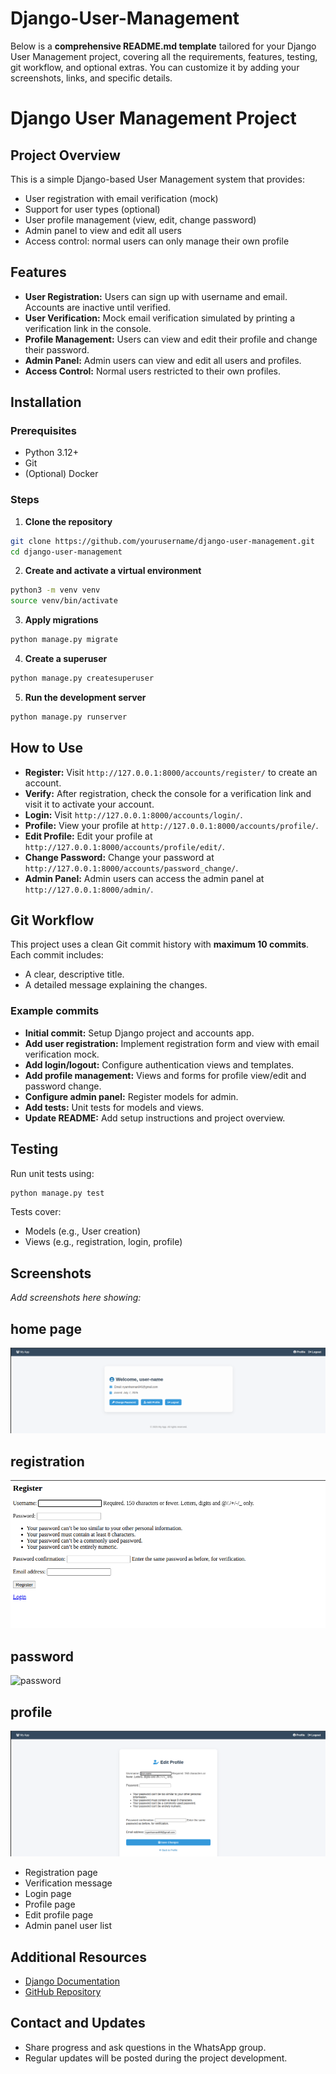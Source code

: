 # Django-User-Management
 Below is a **comprehensive README.md template** tailored for your Django User Management project, covering all the requirements, features, testing, git workflow, and optional extras. You can customize it by adding your screenshots, links, and specific details.

# Django User Management Project

## Project Overview

This is a simple Django-based User Management system that provides:

- User registration with email verification (mock)
- Support for user types (optional)
- User profile management (view, edit, change password)
- Admin panel to view and edit all users
- Access control: normal users can only manage their own profile

## Features

- **User Registration:** Users can sign up with username and email. Accounts are inactive until verified.
- **User Verification:** Mock email verification simulated by printing a verification link in the console.
- **Profile Management:** Users can view and edit their profile and change their password.
- **Admin Panel:** Admin users can view and edit all users and profiles.
- **Access Control:** Normal users restricted to their own profiles.

## Installation

### Prerequisites

- Python 3.12+
- Git
- (Optional) Docker

### Steps

1. **Clone the repository**

```bash
git clone https://github.com/yourusername/django-user-management.git
cd django-user-management
```

2. **Create and activate a virtual environment**

```bash
python3 -m venv venv
source venv/bin/activate
```


3. **Apply migrations**

```bash
python manage.py migrate
```

4. **Create a superuser**

```bash
python manage.py createsuperuser
```

5. **Run the development server**

```bash
python manage.py runserver
```

## How to Use

- **Register:** Visit `http://127.0.0.1:8000/accounts/register/` to create an account.
- **Verify:** After registration, check the console for a verification link and visit it to activate your account.
- **Login:** Visit `http://127.0.0.1:8000/accounts/login/`.
- **Profile:** View your profile at `http://127.0.0.1:8000/accounts/profile/`.
- **Edit Profile:** Edit your profile at `http://127.0.0.1:8000/accounts/profile/edit/`.
- **Change Password:** Change your password at `http://127.0.0.1:8000/accounts/password_change/`.
- **Admin Panel:** Admin users can access the admin panel at `http://127.0.0.1:8000/admin/`.

## Git Workflow

This project uses a clean Git commit history with **maximum 10 commits**. Each commit includes:

- A clear, descriptive title.
- A detailed message explaining the changes.

### Example commits

- **Initial commit:** Setup Django project and accounts app.
- **Add user registration:** Implement registration form and view with email verification mock.
- **Add login/logout:** Configure authentication views and templates.
- **Add profile management:** Views and forms for profile view/edit and password change.
- **Configure admin panel:** Register models for admin.
- **Add tests:** Unit tests for models and views.
- **Update README:** Add setup instructions and project overview.

## Testing

Run unit tests using:

```bash
python manage.py test
```

Tests cover:

- Models (e.g., User creation)
- Views (e.g., registration, login, profile)

## Screenshots

_Add screenshots here showing:_
## home page
![home page](./asset/home.png)

## registration
![registration](./asset/resgester.png)

## password
![password](./asset/change.png)

## profile
![profile](./asset/profile.png)


- Registration page
- Verification message
- Login page
- Profile page
- Edit profile page
- Admin panel user list


## Additional Resources

- [Django Documentation](https://docs.djangoproject.com/)
- [GitHub Repository](https://github.com/yourusername/django-user-management)

## Contact and Updates

- Share progress and ask questions in the WhatsApp group.
- Regular updates will be posted during the project development.


